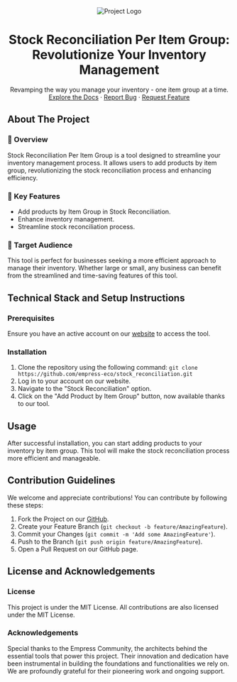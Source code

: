 <div align="center">
<img src="https://grow.empress.eco/uploads/default/original/2X/1/1f1e1044d3864269d2a613577edb9763890422ab.png" alt="Project Logo"/>
<h1 align="center">Stock Reconciliation Per Item Group: Revolutionize Your Inventory Management</h1>
<p align="center">
Revamping the way you manage your inventory - one item group at a time.
<br />
<a href="https://empress.eco/">Explore the Docs</a>
·
<a href="https://github.com/empress-eco/stock_reconciliation/issues">Report Bug</a>
·
<a href="https://github.com/empress-eco/stock_reconciliation/issues">Request Feature</a>
</p>
</div>

## About The Project

### 📖 Overview
Stock Reconciliation Per Item Group is a tool designed to streamline your inventory management process. It allows users to add products by item group, revolutionizing the stock reconciliation process and enhancing efficiency.

### 🌟 Key Features
- Add products by Item Group in Stock Reconciliation.
- Enhance inventory management.
- Streamline stock reconciliation process.

### 🎯 Target Audience
This tool is perfect for businesses seeking a more efficient approach to manage their inventory. Whether large or small, any business can benefit from the streamlined and time-saving features of this tool.

## Technical Stack and Setup Instructions

### Prerequisites
Ensure you have an active account on our [website](https://empress.eco/) to access the tool.

### Installation
1. Clone the repository using the following command: `git clone https://github.com/empress-eco/stock_reconciliation.git`
2. Log in to your account on our website.
3. Navigate to the "Stock Reconciliation" option.
4. Click on the "Add Product by Item Group" button, now available thanks to our tool.

## Usage
After successful installation, you can start adding products to your inventory by item group. This tool will make the stock reconciliation process more efficient and manageable. 

## Contribution Guidelines
We welcome and appreciate contributions! You can contribute by following these steps:

1. Fork the Project on our [GitHub](https://github.com/empress-eco/).
2. Create your Feature Branch (`git checkout -b feature/AmazingFeature`).
3. Commit your Changes (`git commit -m 'Add some AmazingFeature'`).
4. Push to the Branch (`git push origin feature/AmazingFeature`).
5. Open a Pull Request on our GitHub page.

## License and Acknowledgements

### License
This project is under the MIT License. All contributions are also licensed under the MIT License.

### Acknowledgements
Special thanks to the Empress Community, the architects behind the essential tools that power this project. Their innovation and dedication have been instrumental in building the foundations and functionalities we rely on. We are profoundly grateful for their pioneering work and ongoing support.